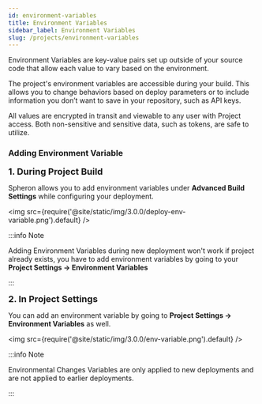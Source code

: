 ```yaml
---
id: environment-variables
title: Environment Variables
sidebar_label: Environment Variables
slug: /projects/environment-variables
---
```


Environment Variables are key-value pairs set up outside of your source code that allow each value to vary based on the environment.

The project's environment variables are accessible during your build. This allows you to change behaviors based on deploy parameters or to include information you don’t want to save in your repository, such as API keys.

All values are encrypted in transit and viewable to any user with Project access. Both non-sensitive and sensitive data, such as tokens, are safe to utilize.

### Adding Environment Variable

<font size="4"><b>1. During Project Build</b></font>

Spheron allows you to add environment variables under <b>Advanced Build Settings</b> while configuring your deployment.

<img src={require('@site/static/img/3.0.0/deploy-env-variable.png').default} />

:::info Note

Adding Environment Variables during new deployment won't work if project already exists, you have to add environment variables by going to your **Project Settings -> Environment Variables**

:::

<font size="4"><b>2. In Project Settings</b></font>

You can add an environment variable by going to **Project Settings -> Environment Variables** as well.

<img src={require('@site/static/img/3.0.0/env-variable.png').default} />

:::info Note

Environmental Changes Variables are only applied to new deployments and are not applied to earlier deployments.

:::
